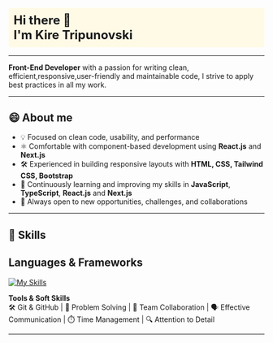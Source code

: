 <h1 style="background-color: #fffae6; padding: 10px; border-radius: 5px; font-size: 24px;">
  Hi there 👋 
  <br>
  I'm <strong>Kire Tripunovski</strong>
</h1>

---


**Front-End Developer** with a passion for writing clean, efficient,responsive,user-friendly and maintainable code, I strive to apply best
practices in all my work.

---


## 😄 About me
- 💡 Focused on clean code, usability, and performance
- ⚛️ Comfortable with component-based development using **React.js** and **Next.js**
- 🛠 Experienced in building responsive layouts with **HTML, CSS, Tailwind CSS, Bootstrap**
- 🌱 Continuously learning and improving my skills in **JavaScript**, **TypeScript**, **React.js** and **Next.js**
- 🤝 Always open to new opportunities, challenges, and collaborations


 ---


 ## 🚀 Skills

**Languages & Frameworks** 
-
[![My Skills](https://skillicons.dev/icons?i=html,css,sass,tailwindcss,bootstrap,js,ts,react,nextjs)](https://skillicons.dev)

**Tools & Soft Skills**  
🛠 Git & GitHub | 🎯 Problem Solving | 🤝 Team Collaboration | 🗣 Effective Communication | ⏱ Time Management | 🔍 Attention to Detail

---

<!--
**KireTripunovski/KireTripunovski** is a ✨ _special_ ✨ repository because its `README.md` (this file) appears on your GitHub profile.

Here are some ideas to get you started:

- 🔭 I’m currently working on ...
- 👯 I’m looking to collaborate on ...
- 🤔 I’m looking for help with ...
- 💬 Ask me about ...
- 📫 How to reach me: ...
- 😄 Pronouns: ...
- ⚡ Fun fact: ...
-->
